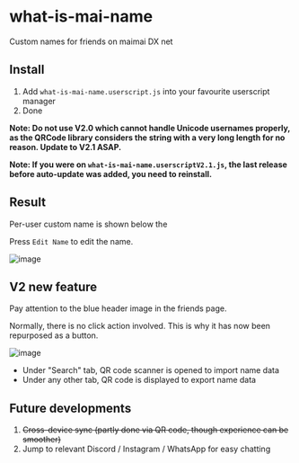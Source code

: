 # what-is-mai-name
Custom names for friends on maimai DX net

## Install
1. Add `what-is-mai-name.userscript.js` into your favourite userscript manager
2. Done

**Note: Do not use V2.0 which cannot handle Unicode usernames properly, as the QRCode library considers the string with a very long length for no reason. Update to V2.1 ASAP.**

**Note: If you were on `what-is-mai-name.userscriptV2.1.js`, the last release before auto-update was added, you need to reinstall.**

## Result

Per-user custom name is shown below the 

Press `Edit Name` to edit the name. 

![image](https://github.com/evnchn/what-is-mai-name/assets/37951241/f8dcfc07-0314-46bd-89cd-c283a02ac08f)

## V2 new feature

Pay attention to the blue header image in the friends page. 

Normally, there is no click action involved. This is why it has now been repurposed as a button. 

![image](https://github.com/evnchn/what-is-mai-name/assets/37951241/6b16f710-65a9-479a-a248-7d07dcbe7d5f)

- Under "Search" tab, QR code scanner is opened to import name data
- Under any other tab, QR code is displayed to export name data

## Future developments

1. ~~Cross-device sync (partly done via QR code, though experience can be smoother)~~
2. Jump to relevant Discord / Instagram / WhatsApp for easy chatting

